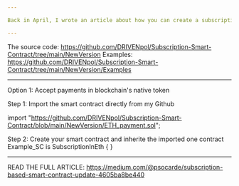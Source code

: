 ```yaml
---

Back in April, I wrote an article about how you can create a subscription-based smart contract that allows users to perform actions only if they paid a monthly fee in ERC20 tokens or in blockchain's native tokens. After I got a lot of good feedback about it, I decided to make an upgraded version that can be inherited like Ownable.sol from OpenZeppelin.

---
```


The source code: https://github.com/DRIVENpol/Subscription-Smart-Contract/tree/main/NewVersion
Examples: https://github.com/DRIVENpol/Subscription-Smart-Contract/tree/main/NewVersion/Examples

---

Option 1: Accept payments in blockchain's native token

Step 1: Import the smart contract directly from my Github

import "https://github.com/DRIVENpol/Subscription-Smart-Contract/blob/main/NewVersion/ETH_payment.sol";


Step 2: Create your smart contract and inherite the imported one
contract Example_SC is SubscriptionInEth {
}


---
READ THE FULL ARTICLE: https://medium.com/@psocarde/subscription-based-smart-contract-update-4605ba8be440
